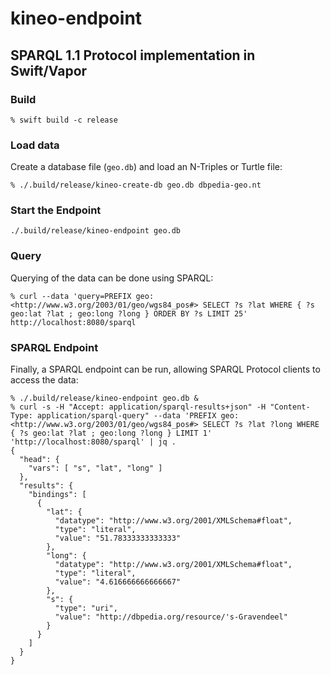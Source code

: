 # kineo-endpoint

## SPARQL 1.1 Protocol implementation in Swift/Vapor

### Build

```
% swift build -c release
```

### Load data

Create a database file (`geo.db`) and load an N-Triples or Turtle file:

```
% ./.build/release/kineo-create-db geo.db dbpedia-geo.nt
```

### Start the Endpoint

```
./.build/release/kineo-endpoint geo.db
```

### Query

Querying of the data can be done using SPARQL:

```
% curl --data 'query=PREFIX geo: <http://www.w3.org/2003/01/geo/wgs84_pos#> SELECT ?s ?lat WHERE { ?s geo:lat ?lat ; geo:long ?long } ORDER BY ?s LIMIT 25' http://localhost:8080/sparql
```

### SPARQL Endpoint

Finally, a SPARQL endpoint can be run, allowing SPARQL Protocol clients to access the data:

```
% ./.build/release/kineo-endpoint geo.db &
% curl -s -H "Accept: application/sparql-results+json" -H "Content-Type: application/sparql-query" --data 'PREFIX geo: <http://www.w3.org/2003/01/geo/wgs84_pos#> SELECT ?s ?lat ?long WHERE { ?s geo:lat ?lat ; geo:long ?long } LIMIT 1' 'http://localhost:8080/sparql' | jq .
{
  "head": {
    "vars": [ "s", "lat", "long" ]
  },
  "results": {
    "bindings": [
      {
        "lat": {
          "datatype": "http://www.w3.org/2001/XMLSchema#float",
          "type": "literal",
          "value": "51.78333333333333"
        },
        "long": {
          "datatype": "http://www.w3.org/2001/XMLSchema#float",
          "type": "literal",
          "value": "4.616666666666667"
        },
        "s": {
          "type": "uri",
          "value": "http://dbpedia.org/resource/'s-Gravendeel"
        }
      }
    ]
  }
}
```
